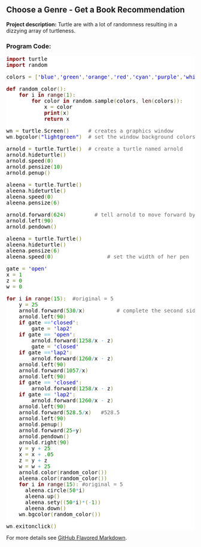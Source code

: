 ## Choose a Genre - Get a Book Recommendation

**Project description:** 
Turtle are with a lot of randomness resulting in a dizzying array of turtleness.

### Program Code:

<pre style='color:#000000;background:#ffffff;'><span style='color:#800000; font-weight:bold; '>import</span> turtle
<span style='color:#800000; font-weight:bold; '>import</span> random

colors <span style='color:#808030; '>=</span> <span style='color:#808030; '>[</span><span style='color:#0000e6; '>'blue'</span><span style='color:#808030; '>,</span><span style='color:#0000e6; '>'green'</span><span style='color:#808030; '>,</span><span style='color:#0000e6; '>'orange'</span><span style='color:#808030; '>,</span><span style='color:#0000e6; '>'red'</span><span style='color:#808030; '>,</span><span style='color:#0000e6; '>'cyan'</span><span style='color:#808030; '>,</span><span style='color:#0000e6; '>'purple'</span><span style='color:#808030; '>,</span><span style='color:#0000e6; '>'white'</span><span style='color:#808030; '>,</span><span style='color:#0000e6; '>'yellow'</span><span style='color:#808030; '>,</span><span style='color:#0000e6; '>'pink'</span><span style='color:#808030; '>,</span><span style='color:#0000e6; '>'light blue'</span><span style='color:#808030; '>,</span><span style='color:#0000e6; '>'silver'</span><span style='color:#808030; '>,</span><span style='color:#0000e6; '>'gold'</span><span style='color:#808030; '>,</span> <span style='color:#0000e6; '>'darkblue'</span><span style='color:#808030; '>]</span>

<span style='color:#800000; font-weight:bold; '>def</span> random_color<span style='color:#808030; '>(</span><span style='color:#808030; '>)</span><span style='color:#808030; '>:</span>
    <span style='color:#800000; font-weight:bold; '>for</span> i <span style='color:#800000; font-weight:bold; '>in</span> <span style='color:#400000; '>range</span><span style='color:#808030; '>(</span><span style='color:#008c00; '>1</span><span style='color:#808030; '>)</span><span style='color:#808030; '>:</span>
        <span style='color:#800000; font-weight:bold; '>for</span> color <span style='color:#800000; font-weight:bold; '>in</span> random<span style='color:#808030; '>.</span>sample<span style='color:#808030; '>(</span>colors<span style='color:#808030; '>,</span> <span style='color:#400000; '>len</span><span style='color:#808030; '>(</span>colors<span style='color:#808030; '>)</span><span style='color:#808030; '>)</span><span style='color:#808030; '>:</span>
            x <span style='color:#808030; '>=</span> color
            <span style='color:#800000; font-weight:bold; '>print</span><span style='color:#808030; '>(</span>x<span style='color:#808030; '>)</span>
            <span style='color:#800000; font-weight:bold; '>return</span> x

wn <span style='color:#808030; '>=</span> turtle<span style='color:#808030; '>.</span>Screen<span style='color:#808030; '>(</span><span style='color:#808030; '>)</span>      <span style='color:#696969; '># creates a graphics window</span>
wn<span style='color:#808030; '>.</span>bgcolor<span style='color:#808030; '>(</span><span style='color:#0000e6; '>"lightgreen"</span><span style='color:#808030; '>)</span>  <span style='color:#696969; '># set the window background colors</span>

arnold <span style='color:#808030; '>=</span> turtle<span style='color:#808030; '>.</span>Turtle<span style='color:#808030; '>(</span><span style='color:#808030; '>)</span>  <span style='color:#696969; '># create a turtle named arnold</span>
arnold<span style='color:#808030; '>.</span>hideturtle<span style='color:#808030; '>(</span><span style='color:#808030; '>)</span>
arnold<span style='color:#808030; '>.</span>speed<span style='color:#808030; '>(</span><span style='color:#008c00; '>0</span><span style='color:#808030; '>)</span>
arnold<span style='color:#808030; '>.</span>pensize<span style='color:#808030; '>(</span><span style='color:#008c00; '>10</span><span style='color:#808030; '>)</span>
arnold<span style='color:#808030; '>.</span>penup<span style='color:#808030; '>(</span><span style='color:#808030; '>)</span>

aleena <span style='color:#808030; '>=</span> turtle<span style='color:#808030; '>.</span>Turtle<span style='color:#808030; '>(</span><span style='color:#808030; '>)</span>
aleena<span style='color:#808030; '>.</span>hideturtle<span style='color:#808030; '>(</span><span style='color:#808030; '>)</span>
aleena<span style='color:#808030; '>.</span>speed<span style='color:#808030; '>(</span><span style='color:#008c00; '>0</span><span style='color:#808030; '>)</span>
aleena<span style='color:#808030; '>.</span>pensize<span style='color:#808030; '>(</span><span style='color:#008c00; '>6</span><span style='color:#808030; '>)</span>

arnold<span style='color:#808030; '>.</span>forward<span style='color:#808030; '>(</span><span style='color:#008c00; '>624</span><span style='color:#808030; '>)</span>         <span style='color:#696969; '># tell arnold to move forward by 150 units</span>
arnold<span style='color:#808030; '>.</span>left<span style='color:#808030; '>(</span><span style='color:#008c00; '>90</span><span style='color:#808030; '>)</span>
arnold<span style='color:#808030; '>.</span>pendown<span style='color:#808030; '>(</span><span style='color:#808030; '>)</span>

aleena <span style='color:#808030; '>=</span> turtle<span style='color:#808030; '>.</span>Turtle<span style='color:#808030; '>(</span><span style='color:#808030; '>)</span>
aleena<span style='color:#808030; '>.</span>hideturtle<span style='color:#808030; '>(</span><span style='color:#808030; '>)</span>
aleena<span style='color:#808030; '>.</span>pensize<span style='color:#808030; '>(</span><span style='color:#008c00; '>6</span><span style='color:#808030; '>)</span>
aleena<span style='color:#808030; '>.</span>speed<span style='color:#808030; '>(</span><span style='color:#008c00; '>0</span><span style='color:#808030; '>)</span>                 <span style='color:#696969; '># set the width of her pen</span>

gate <span style='color:#808030; '>=</span> <span style='color:#0000e6; '>'open'</span>
x <span style='color:#808030; '>=</span> <span style='color:#008c00; '>1</span>
z <span style='color:#808030; '>=</span> <span style='color:#008c00; '>0</span>
w <span style='color:#808030; '>=</span> <span style='color:#008c00; '>0</span>

<span style='color:#800000; font-weight:bold; '>for</span> i <span style='color:#800000; font-weight:bold; '>in</span> <span style='color:#400000; '>range</span><span style='color:#808030; '>(</span><span style='color:#008c00; '>15</span><span style='color:#808030; '>)</span><span style='color:#808030; '>:</span>  <span style='color:#696969; '>#original = 5</span>
    y <span style='color:#808030; '>=</span> <span style='color:#008c00; '>25</span>
    arnold<span style='color:#808030; '>.</span>forward<span style='color:#808030; '>(</span><span style='color:#008c00; '>530</span><span style='color:#44aadd; '>/</span>x<span style='color:#808030; '>)</span>          <span style='color:#696969; '># complete the second side of a rectangle</span>
    arnold<span style='color:#808030; '>.</span>left<span style='color:#808030; '>(</span><span style='color:#008c00; '>90</span><span style='color:#808030; '>)</span>
    <span style='color:#800000; font-weight:bold; '>if</span> gate <span style='color:#44aadd; '>==</span><span style='color:#0000e6; '>'closed'</span><span style='color:#808030; '>:</span>
        gate <span style='color:#808030; '>=</span> <span style='color:#0000e6; '>'lap2'</span>
    <span style='color:#800000; font-weight:bold; '>if</span> gate <span style='color:#44aadd; '>==</span> <span style='color:#0000e6; '>'open'</span><span style='color:#808030; '>:</span>
        arnold<span style='color:#808030; '>.</span>forward<span style='color:#808030; '>(</span><span style='color:#008c00; '>1258</span><span style='color:#44aadd; '>/</span>x <span style='color:#44aadd; '>-</span> z<span style='color:#808030; '>)</span>
        gate <span style='color:#808030; '>=</span> <span style='color:#0000e6; '>'closed'</span>
    <span style='color:#800000; font-weight:bold; '>if</span> gate <span style='color:#44aadd; '>==</span><span style='color:#0000e6; '>'lap2'</span><span style='color:#808030; '>:</span>
        arnold<span style='color:#808030; '>.</span>forward<span style='color:#808030; '>(</span><span style='color:#008c00; '>1260</span><span style='color:#44aadd; '>/</span>x <span style='color:#44aadd; '>-</span> z<span style='color:#808030; '>)</span>
    arnold<span style='color:#808030; '>.</span>left<span style='color:#808030; '>(</span><span style='color:#008c00; '>90</span><span style='color:#808030; '>)</span>
    arnold<span style='color:#808030; '>.</span>forward<span style='color:#808030; '>(</span><span style='color:#008c00; '>1057</span><span style='color:#44aadd; '>/</span>x<span style='color:#808030; '>)</span>
    arnold<span style='color:#808030; '>.</span>left<span style='color:#808030; '>(</span><span style='color:#008c00; '>90</span><span style='color:#808030; '>)</span>
    <span style='color:#800000; font-weight:bold; '>if</span> gate <span style='color:#44aadd; '>==</span> <span style='color:#0000e6; '>'closed'</span><span style='color:#808030; '>:</span>
        arnold<span style='color:#808030; '>.</span>forward<span style='color:#808030; '>(</span><span style='color:#008c00; '>1258</span><span style='color:#44aadd; '>/</span>x <span style='color:#44aadd; '>-</span> z<span style='color:#808030; '>)</span>
    <span style='color:#800000; font-weight:bold; '>if</span> gate <span style='color:#44aadd; '>==</span> <span style='color:#0000e6; '>'lap2'</span><span style='color:#808030; '>:</span>
        arnold<span style='color:#808030; '>.</span>forward<span style='color:#808030; '>(</span><span style='color:#008c00; '>1260</span><span style='color:#44aadd; '>/</span>x <span style='color:#44aadd; '>-</span> z<span style='color:#808030; '>)</span>
    arnold<span style='color:#808030; '>.</span>left<span style='color:#808030; '>(</span><span style='color:#008c00; '>90</span><span style='color:#808030; '>)</span>
    arnold<span style='color:#808030; '>.</span>forward<span style='color:#808030; '>(</span><span style='color:#008000; '>528.5</span><span style='color:#44aadd; '>/</span>x<span style='color:#808030; '>)</span>   <span style='color:#696969; '>#528.5</span>
    arnold<span style='color:#808030; '>.</span>left<span style='color:#808030; '>(</span><span style='color:#008c00; '>90</span><span style='color:#808030; '>)</span>
    arnold<span style='color:#808030; '>.</span>penup<span style='color:#808030; '>(</span><span style='color:#808030; '>)</span>
    arnold<span style='color:#808030; '>.</span>forward<span style='color:#808030; '>(</span><span style='color:#008c00; '>25</span><span style='color:#44aadd; '>+</span>y<span style='color:#808030; '>)</span>
    arnold<span style='color:#808030; '>.</span>pendown<span style='color:#808030; '>(</span><span style='color:#808030; '>)</span>
    arnold<span style='color:#808030; '>.</span>right<span style='color:#808030; '>(</span><span style='color:#008c00; '>90</span><span style='color:#808030; '>)</span>
    y <span style='color:#808030; '>=</span> y <span style='color:#44aadd; '>+</span> <span style='color:#008c00; '>25</span>
    x <span style='color:#808030; '>=</span> x <span style='color:#44aadd; '>+</span> <span style='color:#008000; '>.05</span>
    z <span style='color:#808030; '>=</span> y <span style='color:#44aadd; '>+</span> z
    w <span style='color:#808030; '>=</span> w <span style='color:#44aadd; '>+</span> <span style='color:#008c00; '>25</span>
    arnold<span style='color:#808030; '>.</span>color<span style='color:#808030; '>(</span>random_color<span style='color:#808030; '>(</span><span style='color:#808030; '>)</span><span style='color:#808030; '>)</span>
    aleena<span style='color:#808030; '>.</span>color<span style='color:#808030; '>(</span>random_color<span style='color:#808030; '>(</span><span style='color:#808030; '>)</span><span style='color:#808030; '>)</span>
    <span style='color:#800000; font-weight:bold; '>for</span> i <span style='color:#800000; font-weight:bold; '>in</span> <span style='color:#400000; '>range</span><span style='color:#808030; '>(</span><span style='color:#008c00; '>15</span><span style='color:#808030; '>)</span><span style='color:#808030; '>:</span> <span style='color:#696969; '>#original = 5</span>
      aleena<span style='color:#808030; '>.</span>circle<span style='color:#808030; '>(</span><span style='color:#008c00; '>50</span><span style='color:#44aadd; '>*</span>i<span style='color:#808030; '>)</span>
      aleena<span style='color:#808030; '>.</span>up<span style='color:#808030; '>(</span><span style='color:#808030; '>)</span>
      aleena<span style='color:#808030; '>.</span>sety<span style='color:#808030; '>(</span><span style='color:#808030; '>(</span><span style='color:#008c00; '>50</span><span style='color:#44aadd; '>*</span>i<span style='color:#808030; '>)</span><span style='color:#44aadd; '>*</span><span style='color:#808030; '>(</span><span style='color:#44aadd; '>-</span><span style='color:#008c00; '>1</span><span style='color:#808030; '>)</span><span style='color:#808030; '>)</span>
      aleena<span style='color:#808030; '>.</span>down<span style='color:#808030; '>(</span><span style='color:#808030; '>)</span>
    wn<span style='color:#808030; '>.</span>bgcolor<span style='color:#808030; '>(</span>random_color<span style='color:#808030; '>(</span><span style='color:#808030; '>)</span><span style='color:#808030; '>)</span>

wn<span style='color:#808030; '>.</span>exitonclick<span style='color:#808030; '>(</span><span style='color:#808030; '>)</span>
</pre>
<!--Created using ToHtml.com on 2020-01-12 17:43:42 UTC -->

For more details see [GitHub Flavored Markdown](https://guides.github.com/features/mastering-markdown/).
